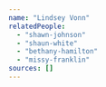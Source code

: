 ```yaml
---
name: "Lindsey Vonn"
relatedPeople:
  - "shawn-johnson"
  - "shaun-white"
  - "bethany-hamilton"
  - "missy-franklin"
sources: []
---
```


